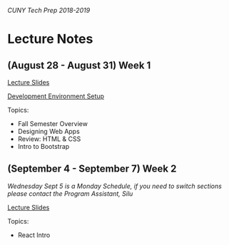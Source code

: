 _CUNY Tech Prep 2018-2019_

# Lecture Notes

## (August 28 - August 31) Week 1

[Lecture Slides](lecture-01.pdf)

[Development Environment Setup](../guides/development-environment-setup.md)

Topics:

- Fall Semester Overview
- Designing Web Apps
- Review: HTML & CSS
- Intro to Bootstrap

## (September 4 - September 7) Week 2 

_Wednesday Sept 5 is a Monday Schedule, if you need to switch sections please contact the Program Assistant, Silu_

[Lecture Slides](lecture-02.pdf)

Topics:

- React Intro


